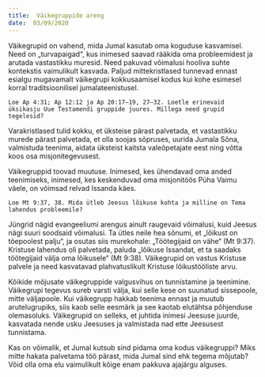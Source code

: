 ```yaml
---
title:  Väikegruppide areng
date:  03/09/2020
---
```


Väikegrupid on vahend, mida Jumal kasutab oma koguduse kasvamisel. Need on „turvapaigad“, kus inimesed saavad rääkida oma probleemidest ja arutada vastastikku muresid. Need pakuvad võimalusi hooliva suhte kontekstis vaimulikult kasvada. Paljud mittekristlased tunnevad ennast esialgu mugavamalt väikegrupi kokkusaamisel kodus kui kohe esimesel korral traditsioonilisel jumalateenistusel.

`Loe Ap 4:31; Ap 12:12 ja Ap 20:17–19, 27–32. Loetle erinevaid üksikasju Uue Testamendi gruppide juures. Millega need grupid tegelesid?`

Varakristlased tulid kokku, et üksteise pärast palvetada, et vastastikku murede pärast palvetada, et olla soojas sõpruses, uurida Jumala Sõna, valmistuda teenima, aidata üksteist kaitsta valeõpetajate eest ning võtta koos osa misjonitegevusest.

Väikegruppid toovad muutuse. Inimesed, kes ühendavad oma anded teenimiseks, inimesed, kes keskenduvad oma misjonitöös Püha Vaimu väele, on võimsad relvad Issanda käes.

`Loe Mt 9:37, 38. Mida ütleb Jeesus lõikuse kohta ja milline on Tema lahendus probleemile?`

Jüngrid nägid evangeeliumi arengus ainult raugevaid võimalusi, kuid Jeesus nägi suuri soodsaid võimalusi. Ta ütles neile hea sõnumi, et „lõikust on tõepoolest palju“, ja osutas siis murekohale: „Töötegijaid on vähe“ (Mt 9:37). Kristuse lahendus oli palvetada, paluda „lõikuse Issandat, et ta saadaks töötegijaid välja oma lõikusele“ (Mt 9:38). Väikegrupid on vastus Kristuse palvele ja need kasvatavad plahvatuslikult Kristuse lõikustööliste arvu.

Kõikide mõjusate väikegruppide valgusvihus on tunnistamine ja teenimine. Väikegrupi tegevus sureb varsti välja, kui selle kese on suunatud sissepoole, mitte väljapoole. Kui väikegrupp hakkab teenima ennast ja muutub arutelugrupiks, siis kaob selle eesmärk ja see kaotab elutähtsa põhjenduse olemasoluks. Väikegrupid on selleks, et juhtida inimesi Jeesuse juurde, kasvatada nende usku Jeesuses ja valmistada nad ette Jeesusest tunnistama.

Kas on võimalik, et Jumal kutsub sind pidama oma kodus väikegruppi? Miks mitte hakata palvetama töö pärast, mida Jumal sind ehk tegema mõjutab? Võid olla oma elu vaimulikult kõige enam pakkuva ajajärgu alguses.